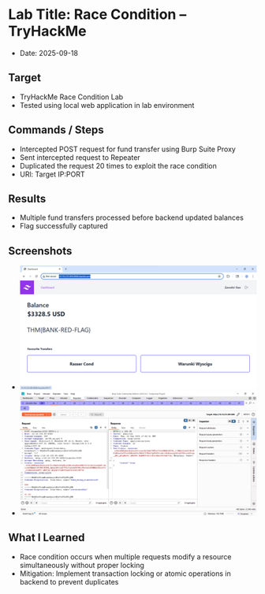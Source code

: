 ﻿# Lab Title: Race Condition – TryHackMe
- Date: 2025-09-18

## Target
- TryHackMe Race Condition Lab
- Tested using local web application in lab environment

## Commands / Steps 
- Intercepted POST request for fund transfer using Burp Suite Proxy
- Sent intercepted request to Repeater
- Duplicated the request 20 times to exploit the race condition
- URl: Target IP:PORT
## Results
- Multiple fund transfers processed before backend updated balances
- Flag successfully captured

## Screenshots
- ![Bank Web App Task](../screenshots/2025-09-18-Bank-Web-App.png)
- ![Burp Suite Task](../screenshots/2025-09-18-Burpsuite.png)




## What I Learned
- Race condition occurs when multiple requests modify a resource simultaneously without proper locking
- Mitigation: Implement transaction locking or atomic operations in backend to prevent duplicates
